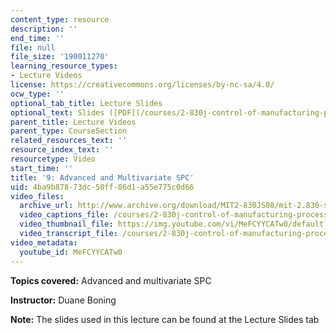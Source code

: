 ```yaml
---
content_type: resource
description: ''
end_time: ''
file: null
file_size: '190011270'
learning_resource_types:
- Lecture Videos
license: https://creativecommons.org/licenses/by-nc-sa/4.0/
ocw_type: ''
optional_tab_title: Lecture Slides
optional_text: Slides ([PDF](/courses/2-830j-control-of-manufacturing-processes-sma-6303-spring-2008/resources/lecture9))
parent_title: Lecture Videos
parent_type: CourseSection
related_resources_text: ''
resource_index_text: ''
resourcetype: Video
start_time: ''
title: '9: Advanced and Multivariate SPC'
uid: 4ba9b878-73dc-50ff-86d1-a55e775c0d66
video_files:
  archive_url: http://www.archive.org/download/MIT2-830JS08/mit-2.830-s08-lec09_300k.mp4
  video_captions_file: /courses/2-830j-control-of-manufacturing-processes-sma-6303-spring-2008/98620ef5f20b5ac0bb35db8e8e2a4970_MeFCYYCATw0.vtt
  video_thumbnail_file: https://img.youtube.com/vi/MeFCYYCATw0/default.jpg
  video_transcript_file: /courses/2-830j-control-of-manufacturing-processes-sma-6303-spring-2008/9eb28036c9cbcc17a52cc2563de28f31_MeFCYYCATw0.pdf
video_metadata:
  youtube_id: MeFCYYCATw0
---
```


**Topics covered:** Advanced and multivariate SPC

**Instructor:** Duane Boning

**Note:** The slides used in this lecture can be found at the Lecture Slides tab

